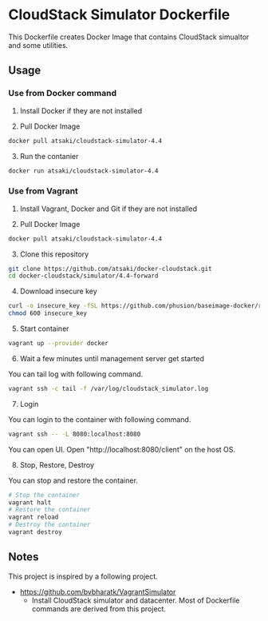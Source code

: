 # CloudStack Simulator Dockerfile

This Dockerfile creates Docker Image that contains CloudStack simualtor and 
some utilities.

## Usage

### Use from Docker command

1. Install Docker if they are not installed

2. Pull Docker Image

  ```sh
  docker pull atsaki/cloudstack-simulator-4.4
  ```

3. Run the contanier

  ```sh
  docker run atsaki/cloudstack-simulator-4.4
  ```

### Use from Vagrant

1. Install Vagrant, Docker and Git if they are not installed

2. Pull Docker Image

  ```sh
  docker pull atsaki/cloudstack-simulator-4.4
  ```

3. Clone this repository

  ```sh
  git clone https://github.com/atsaki/docker-cloudstack.git
  cd docker-cloudstack/simulator/4.4-forward
  ```

4. Download insecure key

  ```sh
  curl -o insecure_key -fSL https://github.com/phusion/baseimage-docker/raw/master/image/insecure_key
  chmod 600 insecure_key
  ```

5. Start container

  ```sh
  vagrant up --provider docker
  ```

6. Wait a few minutes until management server get started

  You can tail log with following command.

  ```sh
  vagrant ssh -c tail -f /var/log/cloudstack_simulator.log
  ```

7. Login

  You can login to the container with following command.

  ```sh
  vagrant ssh -- -L 8080:localhost:8080
  ```

  You can open UI. Open "http://localhost:8080/client" on the host OS.

8. Stop, Restore, Destroy

  You can stop and restore the container.

  ```sh
  # Stop the container
  vagrant halt
  # Restore the container
  vagrant reload
  # Destroy the container
  vagrant destroy
  ```

## Notes

This project is inspired by a following project.

* https://github.com/bvbharatk/VagrantSimulator
  * Install CloudStack simulator and datacenter. Most of Dockerfile commands are derived from this project.
